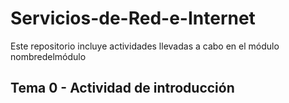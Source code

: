 # Servicios-de-Red-e-Internet
Este repositorio incluye actividades llevadas a cabo en el módulo nombredelmódulo

## Tema 0 - Actividad de introducción